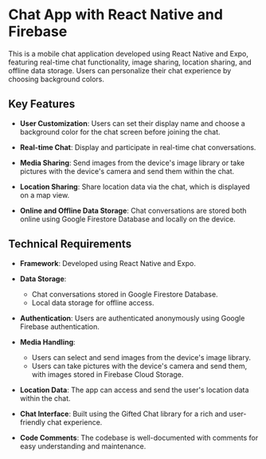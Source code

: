 # Chat App with React Native and Firebase

This is a mobile chat application developed using React Native and Expo, featuring real-time chat functionality, image sharing, location sharing, and offline data storage. Users can personalize their chat experience by choosing background colors.

## Key Features

- **User Customization**: Users can set their display name and choose a background color for the chat screen before joining the chat.

- **Real-time Chat**: Display and participate in real-time chat conversations.

- **Media Sharing**: Send images from the device's image library or take pictures with the device's camera and send them within the chat.

- **Location Sharing**: Share location data via the chat, which is displayed on a map view.

- **Online and Offline Data Storage**: Chat conversations are stored both online using Google Firestore Database and locally on the device.

## Technical Requirements

- **Framework**: Developed using React Native and Expo.

- **Data Storage**:
  - Chat conversations stored in Google Firestore Database.
  - Local data storage for offline access.

- **Authentication**: Users are authenticated anonymously using Google Firebase authentication.

- **Media Handling**:
  - Users can select and send images from the device's image library.
  - Users can take pictures with the device's camera and send them, with images stored in Firebase Cloud Storage.

- **Location Data**: The app can access and send the user's location data within the chat.

- **Chat Interface**: Built using the Gifted Chat library for a rich and user-friendly chat experience.

- **Code Comments**: The codebase is well-documented with comments for easy understanding and maintenance.
